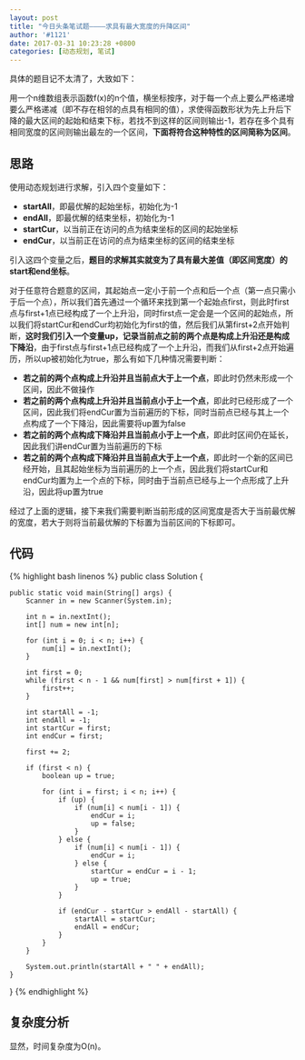```yaml
---
layout: post
title: "今日头条笔试题————求具有最大宽度的升降区间"
author: '#1121'
date: 2017-03-31 10:23:28 +0800
categories: [动态规划, 笔试]
---
```


具体的题目记不太清了，大致如下：

用一个n维数组表示函数f(x)的n个值，横坐标按序，对于每一个点上要么严格递增要么严格递减（即不存在相邻的点具有相同的值），求使得函数形状为先上升后下降的最大区间的起始和结束下标，若找不到这样的区间则输出-1，若存在多个具有相同宽度的区间则输出最左的一个区间，**下面将符合这种特性的区间简称为区间**。

## 思路

使用动态规划进行求解，引入四个变量如下：

* **startAll**，即最优解的起始坐标，初始化为-1
* **endAll**，即最优解的结束坐标，初始化为-1
* **startCur**，以当前正在访问的点为结束坐标的区间的起始坐标
* **endCur**，以当前正在访问的点为结束坐标的区间的结束坐标

引入这四个变量之后，**题目的求解其实就变为了具有最大差值（即区间宽度）的start和end坐标**。

对于任意符合题意的区间，其起始点一定小于前一个点和后一个点（第一点只需小于后一个点），所以我们首先通过一个循环来找到第一个起始点first，则此时first点与first+1点已经构成了一个上升沿，同时first点一定会是一个区间的起始点，所以我们将startCur和endCur均初始化为first的值，然后我们从第first+2点开始判断，**这时我们引入一个变量up，记录当前点之前的两个点是构成上升沿还是构成下降沿**，由于first点与first+1点已经构成了一个上升沿，而我们从first+2点开始遍历，所以up被初始化为true，那么有如下几种情况需要判断：

* **若之前的两个点构成上升沿并且当前点大于上一个点**，即此时仍然未形成一个区间，因此不做操作
* **若之前的两个点构成上升沿并且当前点小于上一个点**，即此时已经形成了一个区间，因此我们将endCur置为当前遍历的下标，同时当前点已经与其上一个点构成了一个下降沿，因此需要将up置为false
* **若之前的两个点构成下降沿并且当前点小于上一个点**，即此时区间仍在延长，因此我们讲endCur置为当前遍历的下标
* **若之前的两个点构成下降沿并且当前点大于上一个点**，即此时一个新的区间已经开始，且其起始坐标为当前遍历的上一个点，因此我们将startCur和endCur均置为上一个点的下标，同时由于当前点已经与上一个点形成了上升沿，因此将up置为true

经过了上面的逻辑，接下来我们需要判断当前形成的区间宽度是否大于当前最优解的宽度，若大于则将当前最优解的下标置为当前区间的下标即可。

## 代码

{% highlight bash linenos %}
public class Solution {

    public static void main(String[] args) {
        Scanner in = new Scanner(System.in);

        int n = in.nextInt();
        int[] num = new int[n];

        for (int i = 0; i < n; i++) {
            num[i] = in.nextInt();
        }

        int first = 0;
        while (first < n - 1 && num[first] > num[first + 1]) {
            first++;
        }

        int startAll = -1;
        int endAll = -1;
        int startCur = first;
        int endCur = first;

        first += 2;

        if (first < n) {
            boolean up = true;

            for (int i = first; i < n; i++) {
                if (up) {
                    if (num[i] < num[i - 1]) {
                        endCur = i;
                        up = false;
                    }
                } else {
                    if (num[i] < num[i - 1]) {
                        endCur = i;
                    } else {
                        startCur = endCur = i - 1;
                        up = true;
                    }
                }

                if (endCur - startCur > endAll - startAll) {
                    startAll = startCur;
                    endAll = endCur;
                }
            }
        }

        System.out.println(startAll + " " + endAll);
    }

}
{% endhighlight %}

## 复杂度分析

显然，时间复杂度为O(n)。
